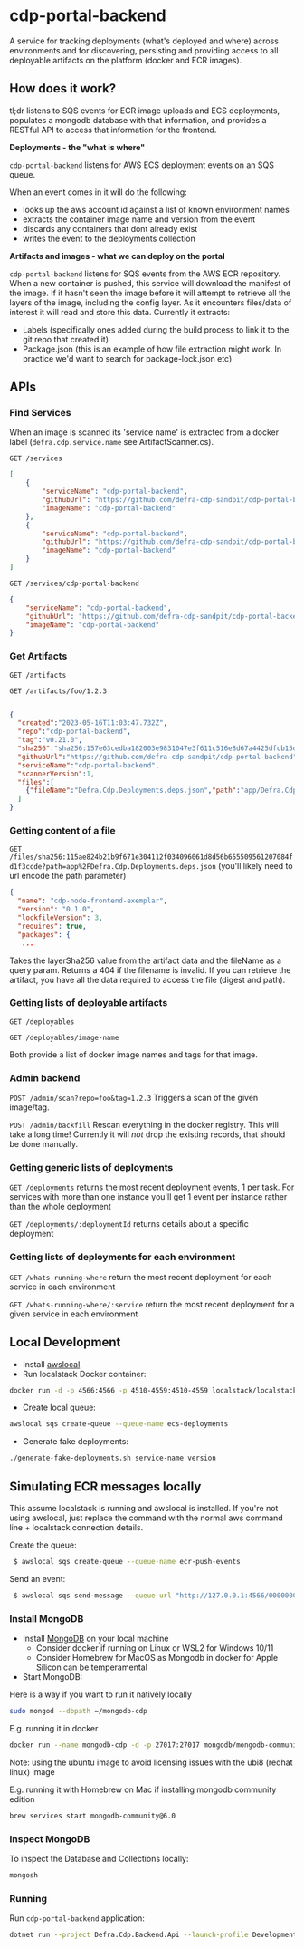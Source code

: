 # cdp-portal-backend

A service for tracking deployments (what's deployed and where) across environments and for 
discovering, persisting and providing access to all deployable artifacts on the platform (docker and ECR images).

## How does it work?

tl;dr listens to SQS events for ECR image uploads and ECS deployments, populates a mongodb database with that information,
and provides a RESTful API to access that information for the frontend.

**Deployments - the "what is where"**

`cdp-portal-backend` listens for AWS ECS deployment events on an SQS queue.

When an event comes in it will do the following:
- looks up the aws account id against a list of known environment names
- extracts the container image name and version from the event
- discards any containers that dont already exist 
- writes the event to the deployments collection

**Artifacts and images - what we can deploy on the portal**

`cdp-portal-backend` listens for SQS events from the AWS ECR repository. When a new container is pushed, this service will download the manifest of the image.
If it hasn't seen the image before it will attempt to retrieve all the layers of the image, including the config layer. As it encounters files/data of interest it will read and
store this data.
Currently it extracts:
- Labels (specifically ones added during the build process to link it to the git repo that created it)
- Package.json (this is an example of how file extraction might work. In practice we'd want to search for package-lock.json etc)

## APIs

### Find Services
When an image is scanned its 'service name' is extracted from a docker label (`defra.cdp.service.name` see ArtifactScanner.cs).

`GET /services`

```json
[
    {
        "serviceName": "cdp-portal-backend",
        "githubUrl": "https://github.com/defra-cdp-sandpit/cdp-portal-backend",
        "imageName": "cdp-portal-backend"
    },
    {
        "serviceName": "cdp-portal-backend",
        "githubUrl": "https://github.com/defra-cdp-sandpit/cdp-portal-backend",
        "imageName": "cdp-portal-backend"
    }
]

```

`GET /services/cdp-portal-backend`

```json
{
    "serviceName": "cdp-portal-backend",
    "githubUrl": "https://github.com/defra-cdp-sandpit/cdp-portal-backend",
    "imageName": "cdp-portal-backend"
}
```

### Get Artifacts

`GET /artifacts`

`GET /artifacts/foo/1.2.3`

```json

{
  "created":"2023-05-16T11:03:47.732Z",
  "repo":"cdp-portal-backend",
  "tag":"v0.21.0",
  "sha256":"sha256:157e63cedba182003e9831047e3f611c516e8d67a4425dfcb15d7d7295c17872",
  "githubUrl":"https://github.com/defra-cdp-sandpit/cdp-portal-backend",
  "serviceName":"cdp-portal-backend",
  "scannerVersion":1,
  "files":[
    {"fileName":"Defra.Cdp.Deployments.deps.json","path":"app/Defra.Cdp.Deployments.deps.json","layerSha256":"sha256:115ae824b21b9f671e304112f034096061d8d56b655509561207084fd1f3ccde"}
  ]
}
```

### Getting content of a file

`GET /files/sha256:115ae824b21b9f671e304112f034096061d8d56b655509561207084fd1f3ccde?path=app%2FDefra.Cdp.Deployments.deps.json`
(you'll likely need to url encode the path parameter)
```json
{
  "name": "cdp-node-frontend-exemplar",
  "version": "0.1.0",
  "lockfileVersion": 3,
  "requires": true,
  "packages": {
   ...
```
Takes the layerSha256 value from the artifact data and the fileName as a query param.
Returns a 404 if the filename is invalid.
If you can retrieve the artifact, you have all the data required to access the file (digest and path).

### Getting lists of deployable artifacts

`GET /deployables`

`GET /deployables/image-name`

Both provide a list of docker image names and tags for that image.

### Admin backend
`POST /admin/scan?repo=foo&tag=1.2.3`
Triggers a scan of the given image/tag.

`POST /admin/backfill`
Rescan everything in the docker registry. This will take a long time!
Currently it will *not* drop the existing records, that should be done manually.

### Getting generic lists of deployments

`GET /deployments` returns the most recent deployment events, 1 per task. For services with more than one instance you'll get 1 event per instance rather than the whole deployment

`GET /deployments/:deploymentId` returns details about a specific deployment

### Getting lists of deployments for each environment

`GET /whats-running-where` return the most recent deployment for each service in each environment

`GET /whats-running-where/:service` return the most recent deployment for a given service in each environment


## Local Development
- Install [awslocal](https://github.com/localstack/awscli-local)
- Run localstack Docker container:
```bash
docker run -d -p 4566:4566 -p 4510-4559:4510-4559 localstack/localstack:latest
```
- Create local queue:
```bash
awslocal sqs create-queue --queue-name ecs-deployments
```
- Generate fake deployments:
```bash
./generate-fake-deployments.sh service-name version
```

## Simulating ECR messages locally
This assume localstack is running and awslocal is installed. If you're not using awslocal, just replace the command with the normal aws command line + localstack connection details.

Create the queue:
```bash
 $ awslocal sqs create-queue --queue-name ecr-push-events
```

Send an event:
```bash
 $ awslocal sqs send-message --queue-url "http://127.0.0.1:4566/000000000000/ecr-push-events" --message-body '{"detail": { "result": "SUCCESS", "action-type": "PUSH", "image-tag": "1.0.0", "repository-name": "cdp-node-frontend-exemplar"}}'
```

### Install MongoDB
- Install [MongoDB](https://www.mongodb.com/docs/manual/tutorial/#installation) on your local machine
  - Consider docker if running on Linux or WSL2 for Windows 10/11
  - Consider Homebrew for MacOS as Mongodb in docker for Apple Silicon can be temperamental
- Start MongoDB:

Here is a way if you want to run it natively locally
```bash
sudo mongod --dbpath ~/mongodb-cdp
```

E.g. running it in docker 
```bash
docker run --name mongodb-cdp -d -p 27017:27017 mongodb/mongodb-community-server:6.0.7-ubuntu2204
```

Note: using the ubuntu image to avoid licensing issues with the ubi8 (redhat linux) image

E.g. running it with Homebrew on Mac if installing mongodb community edition
```bash
brew services start mongodb-community@6.0
```

### Inspect MongoDB

To inspect the Database and Collections locally:
```bash
mongosh
```


### Running

Run `cdp-portal-backend` application:
```bash
dotnet run --project Defra.Cdp.Backend.Api --launch-profile Development
```

